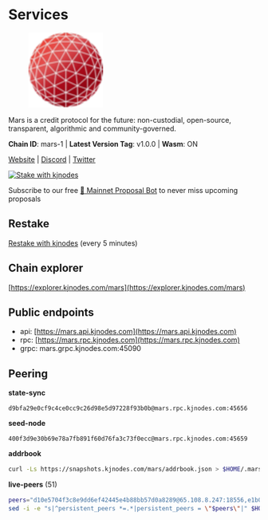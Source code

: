 # Services

<figure><img src="https://raw.githubusercontent.com/kj89/cosmos-images/main/logos/mars.png" width="150" alt=""><figcaption></figcaption></figure>

Mars is a credit protocol for the future: non-custodial,  open-source, transparent, algorithmic and community-governed.

**Chain ID**: mars-1 | **Latest Version Tag**: v1.0.0 | **Wasm**: ON

[Website](https://marsprotocol.io) | [Discord](https://discord.gg/marsprotocol) | [Twitter](https://twitter.com/mars_protocol)

[![Stake with kjnodes](https://i.ibb.co/cr44Q8j/button-stake-with-kjnodes.png)](https://restake.app/mars/marsvaloper1p9t4gr40rnpdwqacxgcqp7ffrfw908nu020g4n)

Subscribe to our free [🤖 Mainnet Proposal Bot](https://t.me/kjnodes_proposal_bot) to never miss upcoming proposals

## Restake

[Restake with kjnodes](https://restake.app/mars/marsvaloper1p9t4gr40rnpdwqacxgcqp7ffrfw908nu020g4n) (every 5 minutes)
## Chain explorer
[https://explorer.kjnodes.com/mars](https://explorer.kjnodes.com/mars)

## Public endpoints

* api: [https://mars.api.kjnodes.com](https://mars.api.kjnodes.com)
* rpc: [https://mars.rpc.kjnodes.com](https://mars.rpc.kjnodes.com)
* grpc: mars.grpc.kjnodes.com:45090

## Peering

**state-sync**

```text
d9bfa29e0cf9c4ce0cc9c26d98e5d97228f93b0b@mars.rpc.kjnodes.com:45656
```

**seed-node**

```text
400f3d9e30b69e78a7fb891f60d76fa3c73f0ecc@mars.rpc.kjnodes.com:45659
```

**addrbook**
```bash
curl -Ls https://snapshots.kjnodes.com/mars/addrbook.json > $HOME/.mars/config/addrbook.json
```

**live-peers** (51)
```bash
peers="d10e5704f3c8e9dd6ef42445e4b88bb57d0a8289@65.108.8.247:18556,e1b058e5cfa2b836ddaa496b10911da62dcf182e@65.21.136.170:55656,59bb909c57664fafe88bf1b6924769c15a769ba4@65.108.125.236:3000,9cb92702727bc5f3d40154e625b9553a04f4d649@65.109.104.72:18556,f983785fc56c1eda751233550e13380bebd6a2fe@65.108.46.248:56656,5ffee90e41903f6fba29dc75446d536a02d626fe@65.108.232.150:18095,be7d56127ef887d095b2f55f09be5fee1969d922@146.59.52.48:18095,b88814bddfccd85289d7201bfd6fc6c4b3342ab2@178.162.165.193:36095,f6eddb5f6ef49a1a2007e586da4755b2b2081b3d@51.89.6.150:20656,d9bfa29e0cf9c4ce0cc9c26d98e5d97228f93b0b@65.109.88.38:45656,7583038c5f21ef6ddb60692469cfd80c97dd585d@88.218.224.126:26656,52f792239ee6098457ecf1ff7402cd0b2529cea1@178.62.12.19:26656,c0e6bf4193accabc14171ce163e704dcec5ea5df@51.91.215.170:36095,d0dbb50a474888b8bed04bf8a23ac6b8bae443ee@5.79.79.80:18095,8bdf870e0eece71e1a09a80f5995d6d5e830c763@65.109.106.169:26656,b212d5740b2e11e54f56b072dc13b6134650cfb5@169.155.44.167:26656,ec6ca9bf7efb2f9d23631c07fed4eb0f45c9758a@45.141.122.178:26656,d2a2c21754be65ad4a4f1de1f6163f681a6e8af8@192.99.44.79:18556,73be725377cc966d8da48f751085de4d1581b391@185.242.112.32:27651,76969af1bccdd4dcc511741b171c3d4ccb837ba6@146.59.85.223:18556,84f821d36d45cc0cdaa4ff05297e888bb0d9de8f@85.237.193.111:26656,969af6a39a0f7e8a17b92d90888360ad92248626@65.108.132.107:2000,9e7f28b8c0ac9d8d17bb17a390421d540a29eb3f@154.26.158.158:18556,ef7c6b0f2ddfcef34a7f36681eaa8159be83b71f@178.128.28.236:26656,905157b5cc774bb0ebbc79c040bead1adf5df58b@131.153.203.225:26656,a57468bf54407d75dee78b0cb6612805c4ac83e1@45.85.147.42:13656,6b16855f89284da99b5637b93dada66c00430a33@51.91.219.141:30003,e61f11c5b03400d3a99c066f951ed0888a2b64af@65.108.238.103:18556,d933a425e567c28b4695acbbf0d6cfa6c68cf0c5@65.108.72.156:26656,04bd5d9511f40dd4bec23cc261d7838d9f8326cf@213.32.24.201:26656,9c0c747a44919d645f74354fbe095337630b9eee@37.252.184.228:26656,38edf28452ebc41f661d91b6613563c864f4c72e@35.228.114.46:26656,be494851610016cff8853796a99c3ad46d8d1b5b@65.108.76.242:36095,1616af7456f519a0f2360adcad45d4bb9d39c92d@146.59.85.222:26656,530b1964bc17bca6457311f1c2d5a2f3d25b297a@51.81.155.97:18556,7f4be5f7db9b920e965197b65974f0e1e64749e4@144.126.128.128:26656,8a68c3664c3fea1cbb4ba44ac87e90240abce972@162.19.171.42:12056,6cbdee8a3fd9dc83b8296275c96e5372dbc3b143@148.113.159.123:26656,04c687dea43de3f30df5672b30b061789a0cf8e8@144.202.72.17:26606,a7d96dc929824613315dcc1c90fee119f28cc51f@169.155.168.235:26656,86baedb502883a67947c84f62f3b6b89fc630988@107.155.81.98:26656,c46be592341987eae20ac681cb08d2abcc02ab9a@137.74.4.20:2000,89757803f40da51678451735445ad40d5b15e059@169.155.44.75:26656,ebc272824924ea1a27ea3183dd0b9ba713494f83@185.16.39.158:27056,ca5a76c51bbbc57f839e6ed08953d3926eaa6e5b@34.107.88.136:26656,f301f4ba2c863573c093bcd9fa68f2b1060bcae3@142.44.240.156:26656,d097c078d64748428a2bdecbd0d076599710a636@89.163.148.184:26656,918041a30cfbf00e3bcff76faaceb3ccc3fe5032@162.19.89.8:18556,141f6066694776b73ec6fc34356fe842ecf03898@46.38.243.16:45656,14528e72319ffb16ab8d945308f688ce03a93e53@216.151.183.111:26656,babc3f3f7804933265ec9c40ad94f4da8e9e0017@38.146.3.100:18556"
sed -i -e "s|^persistent_peers *=.*|persistent_peers = \"$peers\"|" $HOME/.mars/config/config.toml
```
